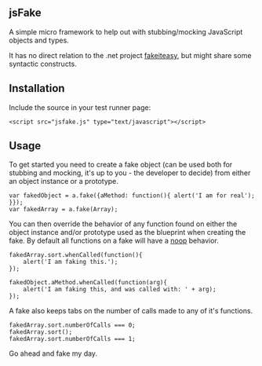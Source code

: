 jsFake
------
A simple micro framework to help out with stubbing/mocking JavaScript objects and types.

It has no direct relation to the .net project [fakeiteasy](http://code.google.com/p/fakeiteasy/),
but might share some syntactic constructs.

Installation
------------
Include the source in your test runner page:

	<script src="jsfake.js" type="text/javascript"></script>

Usage
-----
To get started you need to create a fake object (can be used both for stubbing and mocking,
it's up to you - the developer to decide) from either an object instance or a prototype.

	var fakedObject = a.fake({aMethod: function(){ alert('I am for real'); }});
	var fakedArray = a.fake(Array);

You can then override the behavior of any function found on either the object instance and/or
prototype used as the blueprint when creating the fake.
By default all functions on a fake will have a [noop](http://www.wikipedia.org/wiki/NOP) behavior.

	fakedArray.sort.whenCalled(function(){
		alert('I am faking this.');
	});

	fakedObject.aMethod.whenCalled(function(arg){
		alert('I am faking this, and was called with: ' + arg);
	});

A fake also keeps tabs on the number of calls made to any of it's functions.

	fakedArray.sort.numberOfCalls === 0;
	fakedArray.sort();
	fakedArray.sort.numberOfCalls === 1;

Go ahead and fake my day.
